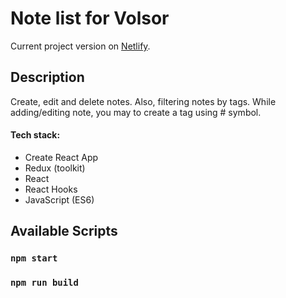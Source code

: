 # Note list for Volsor

Current project version on [Netlify](https://majestic-peony-f500a8.netlify.app/).

## Description

Create, edit and delete notes. Also, filtering notes by tags.
While adding/editing note, you may to create a tag using # symbol.

#### Tech stack:

- Create React App
- Redux (toolkit)
- React
- React Hooks
- JavaScript (ES6)

## Available Scripts

### `npm start`

### `npm run build`
